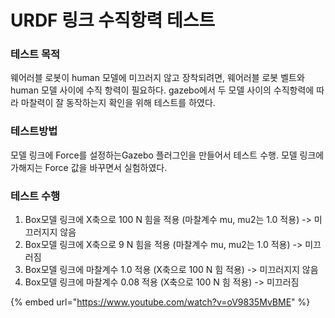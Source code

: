 # URDF 링크 수직항력 테스트

### 테스트 목적

웨어러블 로봇이 human 모델에 미끄러지 않고 장착되려면,  웨어러블 로봇 벨트와 human 모델 사이에 수직 항력이 필요하다. gazebo에서 두 모델 사이의  수직항력에 따라 마찰력이 잘 동작하는지 확인을 위해 테스트를 하였다.

### 테스트방법

모델 링크에 Force를 설정하는Gazebo 플러그인을 만들어서 테스트  수행.  모델 링크에 가해지는 Force 값을 바꾸면서 실험하였다.

### 테스트 수행

1. Box모델 링크에 X축으로 100 N 힘을 적용 (마찰계수 mu, mu2는 1.0 적용) -> 미끄러지지 않음&#x20;
2. Box모델 링크에 X축으로 9 N 힘을 적용 (마찰계수 mu, mu2는  1.0 적용) -> 미끄러짐&#x20;
3. Box모델 링크에 마찰계수 1.0 적용 (X축으로 100 N 힘 적용) -> 미끄러지지 않음
4. Box모델 링크에 마찰계수 0.08 적용 (X축으로 100 N 힘 적용) -> 미끄러짐&#x20;

{% embed url="https://www.youtube.com/watch?v=oV9835MvBME" %}



